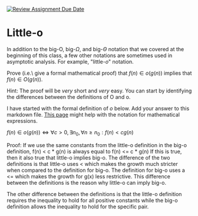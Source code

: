 [![Review Assignment Due Date](https://classroom.github.com/assets/deadline-readme-button-24ddc0f5d75046c5622901739e7c5dd533143b0c8e959d652212380cedb1ea36.svg)](https://classroom.github.com/a/wM4-KOzy)
# Little-o

In addition to the big-O, big-$\Omega$, and big-$\Theta$ notation that
we covered at the beginning of this class, a few other notations are sometimes
used in asymptotic analysis.  For example, "little-$o$" notation.

Prove (i.e.\ give a formal mathematical proof) that $f(n)\in o(g(n))$ implies
that $f(n)\in O(g(n))$.

Hint: The proof will be *very* short and *very* easy. You can start by
identifying the differences between the definitions of O and o.

I have started with the formal definition of $o$ below. Add your answer to this
markdown file. [This
page](https://docs.github.com/en/get-started/writing-on-github/working-with-advanced-formatting/writing-mathematical-expressions)
might help with the notation for mathematical expressions.

$f(n)\in o(g(n)) \iff \forall c>0, \exists n_0, \forall n\ge n_0: f(n) < c g(n)$


Proof:
If we use the same constants from the little-o definition in the big-o definition,
f(n) < c * g(n) is always equal to f(n) <= c * g(n)
If this is true, then it also true that little-o implies big-o.
The difference of the two definitions is that little-o uses < which makes the growth much stricter when
compared to the definition for big-o. The definition for big-o uses a <= which makes the growth for g(x)
less restrictive. This difference between the definitions is the reason why little-o can imply big-o.

The other difference between the definitions is that the little-o definition requires the inequality to hold
for all positive constants while the big-o definition allows the inequality to hold for the specific pair.
